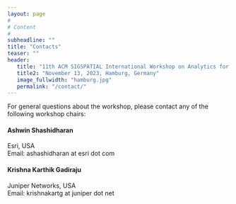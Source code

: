 ```yaml
---
layout: page
#
# Content
#
subheadline: ""
title: "Contacts"
teaser: ""
header:
   title: "11th ACM SIGSPATIAL International Workshop on Analytics for Big Geospatial Data (BigSpatial 2023)"
   title2: "November 13, 2023, Hamburg, Germany"
   image_fullwidth: "hamburg.jpg"
   permalink: "/contact/"
---
```


For general questions about the workshop, please contact any of the following workshop chairs:


#### Ashwin Shashidharan

Esri, USA  
Email: ashashidharan at esri dot com

<!--#### Martin Werner

Technical University of Munich, Germany<br>
Email: martin.werner at tum dot de -->

#### Krishna Karthik Gadiraju

Juniper Networks, USA <br>
Email: krishnakartg at juniper dot net




